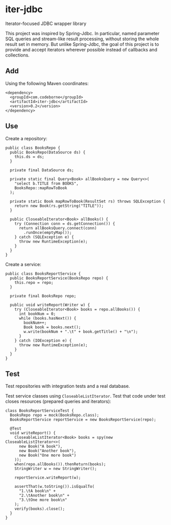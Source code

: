 # iter-jdbc
Iterator-focused JDBC wrapper library

This project was inspired by Spring-Jdbc. In particular, named parameter SQL
 queries and stream-like result processing, without storing the whole
  result set in memory. But unlike Spring-Jdbc, the goal of this project is
   to provide and accept iterators wherever possible instead of callbacks and
    collections.
    
## Add

Using the following Maven coordinates:

```
<dependency>
  <groupId>com.codeborne</groupId>
  <artifactId>iter-jdbc</artifactId>
  <version>0.2</version>
</dependency>
```
    
## Use

Create a repository:

```
public class BooksRepo {
  public BooksRepo(DataSource ds) {
    this.ds = ds;
  }

  private final DataSource ds;

  private static final Query<Book> allBooksQuery = new Query<>(
    "select b.TITLE from BOOKS",
    BooksRepo::mapRowToBook
  );

  private static Book mapRowToBook(ResultSet rs) throws SQLException {
    return new Book(rs.getString("TITLE"));
  }

  public CloseableIterator<Book> allBooks() {
    try (Connection conn = ds.getConnection()) {
      return allBooksQuery.connect(conn)
        .runOnce(emptyMap());
    } catch (SQLException e) {
      throw new RuntimeException(e);
    }
  }
}
```

Create a service:

```
public class BooksReportService {
  public BooksReportService(BooksRepo repo) {
    this.repo = repo;
  }

  private final BooksRepo repo;

  public void writeReport(Writer w) {
    try (CloseableIterator<Book> books = repo.allBooks()) {
      int bookNum = 0;
      while (books.hasNext()) {
        bookNum++;
        Book book = books.next();
        w.write(bookNum + ".\t" + book.getTitle() + "\n");
      }
    } catch (IOException e) {
      throw new RuntimeException(e);
    }
  }
}
```

## Test

Test repositories with integration tests and a real database.

Test service classes using `CloseableListIterator`. Test that code under test
closes resources (prepared queries and iterators):

```
class BooksReportServiceTest {
  BooksRepo repo = mock(BooksRepo.class);
  BooksReportService reportService = new BooksReportService(repo);

  @Test
  void writeReport() {
    CloseableListIterator<Book> books = spy(new CloseableListIterator<>(
      new Book("A book"),
      new Book("Another book"),
      new Book("One more book")
    ));
    when(repo.allBooks()).thenReturn(books);
    StringWriter w = new StringWriter();

    reportService.writeReport(w);

    assertThat(w.toString()).isEqualTo(
      "1.\tA book\n" +
      "2.\tAnother book\n" +
      "3.\tOne more book\n"
    );
    verify(books).close();
  }
}
```

